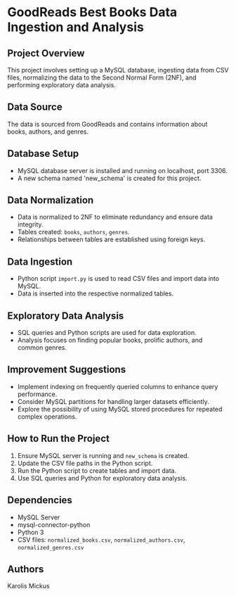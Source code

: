 # GoodReads Best Books Data Ingestion and Analysis

## Project Overview
This project involves setting up a MySQL database, ingesting data from CSV files, normalizing the data to the Second Normal Form (2NF), and performing exploratory data analysis.

## Data Source
The data is sourced from GoodReads and contains information about books, authors, and genres.

## Database Setup
- MySQL database server is installed and running on localhost, port 3306.
- A new schema named 'new_schema' is created for this project.

## Data Normalization
- Data is normalized to 2NF to eliminate redundancy and ensure data integrity.
- Tables created: `books`, `authors`, `genres`.
- Relationships between tables are established using foreign keys.

## Data Ingestion
- Python script `import.py` is used to read CSV files and import data into MySQL.
- Data is inserted into the respective normalized tables.

## Exploratory Data Analysis
- SQL queries and Python scripts are used for data exploration.
- Analysis focuses on finding popular books, prolific authors, and common genres.

## Improvement Suggestions
- Implement indexing on frequently queried columns to enhance query performance.
- Consider MySQL partitions for handling larger datasets efficiently.
- Explore the possibility of using MySQL stored procedures for repeated complex operations.

## How to Run the Project
1. Ensure MySQL server is running and `new_schema` is created.
2. Update the CSV file paths in the Python script.
3. Run the Python script to create tables and import data.
4. Use SQL queries and Python for exploratory data analysis.

## Dependencies
- MySQL Server
- mysql-connector-python
- Python 3
- CSV files: `normalized_books.csv`, `normalized_authors.csv`, `normalized_genres.csv`

## Authors
Karolis Mickus